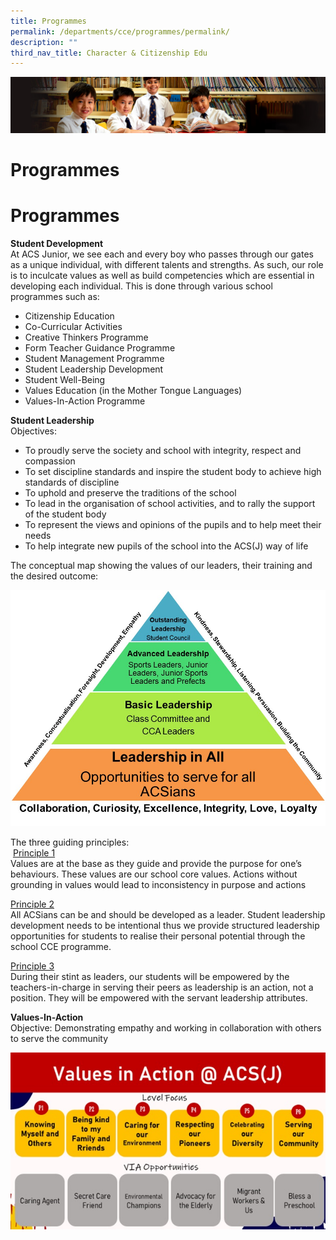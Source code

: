 ```yaml
---
title: Programmes
permalink: /departments/cce/programmes/permalink/
description: ""
third_nav_title: Character & Citizenship Edu
---
```

![](/images/Sub-banner1.jpg)

Programmes
==========
Programmes
==========

**Student Development**<br>
At ACS Junior, we see each and every boy who passes through our gates as a unique individual, with different talents and strengths. As such, our role is to inculcate values as well as build competencies which are essential in developing each individual. This is done through various school programmes such as:

*   Citizenship Education
*   Co-Curricular Activities
*   Creative Thinkers Programme
*   Form Teacher Guidance Programme
*   Student Management Programme
*   Student Leadership Development
*   Student Well-Being
*   Values Education (in the Mother Tongue Languages)
*   Values-In-Action Programme

**Student Leadership**<br>
Objectives:

*   To proudly serve the society and school with integrity, respect and compassion
*   To set discipline standards and inspire the student body to achieve high standards of discipline
*   To uphold and preserve the traditions of the school
*   To lead in the organisation of school activities, and to rally the support of the student body
*   To represent the views and opinions of the pupils and to help meet their needs
*   To help integrate new pupils of the school into the ACS(J) way of life

The conceptual map showing the values of our leaders, their training and the desired outcome:

![](/images/CCE_Leadership_Model.jpg)

The three guiding principles:<br>
 <u>Principle 1</u><br>
Values are at the base as they guide and provide the purpose for one’s behaviours. These values are our school core values. Actions without grounding in values would lead to inconsistency in purpose and actions 

<u>Principle 2</u><br>
All ACSians can be and should be developed as a leader. Student leadership development needs to be intentional thus we provide structured leadership opportunities for students to realise their personal potential through the school CCE programme. 

<u>Principle 3</u><br>
During their stint as leaders, our students will be empowered by the teachers-in-charge in serving their peers as leadership is an action, not a position. They will be empowered with the servant leadership attributes.

**Values-In-Action**<br>
Objective: Demonstrating empathy and working in collaboration with others to serve the community

![](/images/ccevia.jpg)